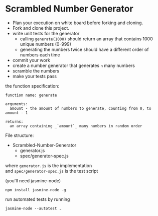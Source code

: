 

Scrambled Number Generator
==========


- Plan your execution on white board before forking and cloning.
- Fork and clone this project.
- write unit tests for the generator
  - calling `generate(1000)` should return an array that contains 1000 unique numbers (0-999)
  - generating the numbers twice should have a different order of numbers each time
- commit your work
- create a number generator that generates `n` many numbers
- scramble the numbers
- make your tests pass

the function specification:

````
function name: generate

arguments:
  amount - the amount of numbers to generate, counting from 0, to amount - 1

returns:
  an array containing _`amount`_ many numbers in random order

````

File structure:
  - Scrambled-Number-Generator
    - generator.js
    - spec/generator-spec.js

where `generator.js` is the implementation  
and `spec/generator-spec.js` is the test script

(you'll need jasmine-node)

````
npm install jasmine-node -g
````

run automated tests by running

````
jasmine-node --autotest .
````